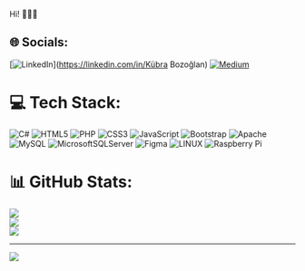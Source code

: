 Hi! 🙋🏻‍♀️


## 🌐 Socials:
[![LinkedIn](https://img.shields.io/badge/LinkedIn-%230077B5.svg?logo=linkedin&logoColor=white)](https://linkedin.com/in/Kübra Bozoğlan) [![Medium](https://img.shields.io/badge/Medium-12100E?logo=medium&logoColor=white)](https://medium.com/@kubrabozoglan) 

# 💻 Tech Stack:
![C#](https://img.shields.io/badge/c%23-%23239120.svg?style=for-the-badge&logo=c-sharp&logoColor=white) ![HTML5](https://img.shields.io/badge/html5-%23E34F26.svg?style=for-the-badge&logo=html5&logoColor=white) ![PHP](https://img.shields.io/badge/php-%23777BB4.svg?style=for-the-badge&logo=php&logoColor=white) ![CSS3](https://img.shields.io/badge/css3-%231572B6.svg?style=for-the-badge&logo=css3&logoColor=white) ![JavaScript](https://img.shields.io/badge/javascript-%23323330.svg?style=for-the-badge&logo=javascript&logoColor=%23F7DF1E) ![Bootstrap](https://img.shields.io/badge/bootstrap-%23563D7C.svg?style=for-the-badge&logo=bootstrap&logoColor=white) ![Apache](https://img.shields.io/badge/apache-%23D42029.svg?style=for-the-badge&logo=apache&logoColor=white) ![MySQL](https://img.shields.io/badge/mysql-%2300f.svg?style=for-the-badge&logo=mysql&logoColor=white) ![MicrosoftSQLServer](https://img.shields.io/badge/Microsoft%20SQL%20Sever-CC2927?style=for-the-badge&logo=microsoft%20sql%20server&logoColor=white) 	![Figma](https://img.shields.io/badge/figma-%23F24E1E.svg?style=for-the-badge&logo=figma&logoColor=white) ![LINUX](https://img.shields.io/badge/Linux-FCC624?style=for-the-badge&logo=linux&logoColor=black) ![Raspberry Pi](https://img.shields.io/badge/-RaspberryPi-C51A4A?style=for-the-badge&logo=Raspberry-Pi)
# 📊 GitHub Stats:
![](https://github-readme-stats.vercel.app/api?username=kubrabozoglan&theme=dark&hide_border=false&include_all_commits=false&count_private=false)<br/>
![](https://github-readme-streak-stats.herokuapp.com/?user=kubrabozoglan&theme=dark&hide_border=false)<br/>
![](https://github-readme-stats.vercel.app/api/top-langs/?username=kubrabozoglan&theme=dark&hide_border=false&include_all_commits=false&count_private=false&layout=compact)

---
[![](https://visitcount.itsvg.in/api?id=kubrabozoglan&icon=0&color=0)](https://visitcount.itsvg.in)

<!-- Proudly created with GPRM ( https://gprm.itsvg.in ) -->

